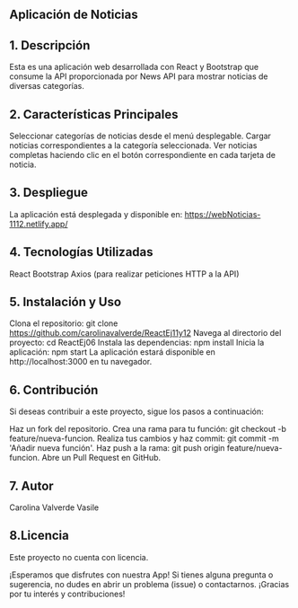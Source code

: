 ## **Aplicación de Noticias**

## 1. Descripción
Esta es una aplicación web desarrollada con React y Bootstrap que consume la API proporcionada por News API para mostrar noticias de diversas categorías.

## 2. Características Principales
Seleccionar categorías de noticias desde el menú desplegable.
Cargar noticias correspondientes a la categoría seleccionada.
Ver noticias completas haciendo clic en el botón correspondiente en cada tarjeta de noticia.

## 3. Despliegue

La aplicación está desplegada y disponible en: 
https://webNoticias-1112.netlify.app/

## 4. Tecnologías Utilizadas
React
Bootstrap
Axios (para realizar peticiones HTTP a la API)

## 5. Instalación y Uso
Clona el repositorio: git clone https://github.com/carolinavalverde/ReactEj11y12
Navega al directorio del proyecto: cd ReactEj06
Instala las dependencias: npm install
Inicia la aplicación: npm start
La aplicación estará disponible en http://localhost:3000 en tu navegador.

## 6. Contribución
Si deseas contribuir a este proyecto, sigue los pasos a continuación:

Haz un fork del repositorio.
Crea una rama para tu función: git checkout -b feature/nueva-funcion.
Realiza tus cambios y haz commit: git commit -m 'Añadir nueva función'.
Haz push a la rama: git push origin feature/nueva-funcion.
Abre un Pull Request en GitHub.

## 7. Autor
Carolina Valverde Vasile

## 8.Licencia
Este proyecto no cuenta con licencia.

¡Esperamos que disfrutes con nuestra App! Si tienes alguna pregunta o sugerencia, no dudes en abrir un problema (issue) o contactarnos. ¡Gracias por tu interés y contribuciones!